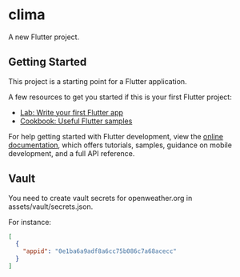 # clima

A new Flutter project.

## Getting Started

This project is a starting point for a Flutter application.

A few resources to get you started if this is your first Flutter project:

- [Lab: Write your first Flutter app](https://docs.flutter.dev/get-started/codelab)
- [Cookbook: Useful Flutter samples](https://docs.flutter.dev/cookbook)

For help getting started with Flutter development, view the
[online documentation](https://docs.flutter.dev/), which offers tutorials,
samples, guidance on mobile development, and a full API reference.

## Vault
You need to create vault secrets for openweather.org in assets/vault/secrets.json.

For instance:
```json
[
  {
    "appid": "0e1ba6a9adf8a6cc75b086c7a68acecc"
  }
]
```

